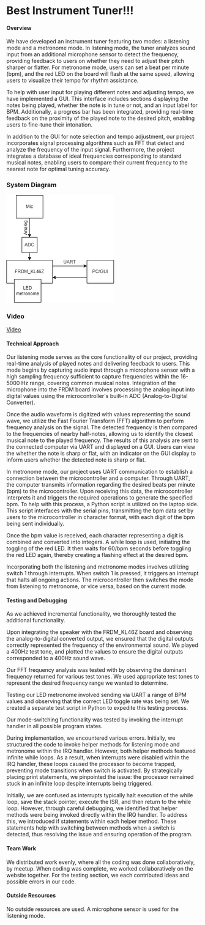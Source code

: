 # Best Instrument Tuner!!!
#### Overview
We have developed an instrument tuner featuring two modes: a listening mode and a metronome mode. In listening mode, the tuner analyzes sound input from an additional microphone sensor to detect the frequency, providing feedback to users on whether they need to adjust their pitch sharper or flatter. For metronome mode, users can set a beat per minute (bpm), and the red LED on the board will flash at the same speed, allowing users to visualize their tempo for rhythm assistance.

To help with user input for playing different notes and adjusting tempo, we have implemented a GUI. This interface includes sections displaying the notes being played, whether the note is in tune or not, and an input label for BPM. Additionally, a progress bar has been integrated, providing real-time feedback on the proximity of the played note to the desired pitch, enabling users to fine-tune their intonation.

In addition to the GUI for note selection and tempo adjustment, our project incorporates signal processing algorithms such as FFT that detect and analyze the frequency of the input signal. Furthermore, the project integrates a database of ideal frequencies corresponding to standard musical notes, enabling users to compare their current frequency to the nearest note for optimal tuning accuracy.

### System Diagram
![Alt text for the diagram](/tunerdiagramv2.drawio.png)

### Video
[Video](https://youtu.be/klZiHKINwlg?si=BPtNqKGGVt1m5zDP)

#### Technical Approach
Our listening mode serves as the core functionality of our project, providing real-time analysis of played notes and delivering feedback to users. This mode begins by capturing audio input through a microphone sensor with a high sampling frequency sufficient to capture frequencies within the 16-5000 Hz range, covering common musical notes. Integration of the microphone into the FRDM board involves processing the analog input into digital values using the microcontroller's built-in ADC (Analog-to-Digital Converter).

Once the audio waveform is digitized with values representing the sound wave, we utilize the Fast Fourier Transform (FFT) algorithm to perform frequency analysis on the signal. The detected frequency is then compared to the frequencies of nearby half-notes, allowing us to identify the closest musical note to the played frequency. The results of this analysis are sent to the connected computer via UART and displayed on a GUI. Users can view the whether the note is sharp or flat, with an indicator on the GUI display to inform users whether the detected note is sharp or flat.

In metronome mode, our project uses UART communication to establish a connection between the microcontroller and a computer. Through UART, the computer transmits information regarding the desired beats per minute (bpm) to the microcontroller. Upon receiving this data, the microcontroller interprets it and triggers the required operations to generate the specified bpm. To help with this process, a Python script is utilized on the laptop side. This script interfaces with the serial pins, transmitting the bpm data set by users to the microcontroller in character format, with each digit of the bpm being sent individually.

Once the bpm value is received, each character representing a digit is combined and converted into integers. A while loop is used, initiating the toggling of the red LED. It then waits for 60/bpm seconds before toggling the red LED again, thereby creating a flashing effect at the desired bpm.

Incorporating both the listening and metronome modes involves utilizing switch 1 through interrupts. When switch 1 is pressed, it triggers an interrupt that halts all ongoing actions. The microcontroller then switches the mode from listening to metronome, or vice versa, based on the current mode.

#### Testing and Debugging

As we achieved incremental functionality, we thoroughly tested the additional functionality. 

Upon integrating the speaker with the FRDM_KL46Z board and observing the analog-to-digital converted output, we ensured that the digital outputs correctly represented the frequency of the environmental sound. We played a 400Hz test tone, and plotted the values to ensure the digital outputs corresponded to a 400Hz sound wave. 

Our FFT frequency analysis was tested with by observing the dominant frequency returned for various test tones. We used appropriate test tones to represent the desired frequency range we wanted to determine.

Testing our LED metronome involved sending via UART a range of BPM values and observing that the correct LED toggle rate was being set. We created a separate test script in Python to expedite this testing process.

Our mode-switching functionality was tested by invoking the interrupt handler in all possible program states.

During implementation, we encountered various errors. Initially, we structured the code to invoke helper methods for listening mode and metronome within the IRQ handler. However, both helper methods featured infinite while loops. As a result, when interrupts were disabled within the IRQ handler, these loops caused the processor to become trapped, preventing  mode transitions when switch is activated. By strategically placing print statements, we pinpointed the issue: the processor remained stuck in an infinite loop despite interrupts being triggered.

Initially, we are confused as interrupts typically halt execution of the while loop, save the stack pointer, execute the ISR, and then return to the while loop. However, through careful debugging, we identified that helper methods were being invoked directly within the IRQ handler. To address this, we introduced if statements within each helper method. These statements help with switching between methods when a switch is detected, thus resolving the issue and ensuring operation of the program.

#### Team Work 
We distributed work evenly, where all the coding was done collaboratively, by meetup. When coding was complete, we worked collaboratively on the website together. For the testing section, we each contributed ideas and possible errors in our code.

#### Outside Resources
No outside resources are used.
A microphone sensor is used for the listening mode.
